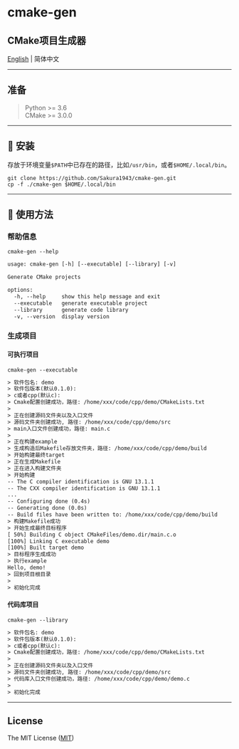 # cmake-gen
CMake项目生成器
---

[English](./README.md) | 简体中文

---

## 准备

> Python >= 3.6<br>
> CMake >= 3.0.0<br>

---

## 🤖 安装
存放于环境变量`$PATH`中已存在的路径，比如`/usr/bin`，或者`$HOME/.local/bin`。

```shell
git clone https://github.com/Sakura1943/cmake-gen.git
cp -f ./cmake-gen $HOME/.local/bin
```

---
## 📖 使用方法
### 帮助信息

```shell
cmake-gen --help
```

```txt
usage: cmake-gen [-h] [--executable] [--library] [-v]

Generate CMake projects

options:
  -h, --help     show this help message and exit
  --executable   generate executable project
  --library      generate code library
  -v, --version  display version
```

### 生成项目
#### 可执行项目

```shell
cmake-gen --executable
```

```txt
> 软件包名: demo
> 软件包版本(默认0.1.0): 
> c或者cpp(默认c): 
> Cmake配置创建成功，路径: /home/xxx/code/cpp/demo/CMakeLists.txt
> 
> 正在创建源码文件夹以及入口文件
> 源码文件夹创建成功, 路径: /home/xxx/code/cpp/demo/src
> main入口文件创建成功，路径: main.c
> 
> 正在构建example
> 生成构造后Makefile存放文件夹，路径: /home/xxx/code/cpp/demo/build
> 开始构建最终target
> 正在生成Makefile
> 正在进入构建文件夹
> 开始构建
-- The C compiler identification is GNU 13.1.1
-- The CXX compiler identification is GNU 13.1.1
...
-- Configuring done (0.4s)
-- Generating done (0.0s)
-- Build files have been written to: /home/xxx/code/cpp/demo/build
> 构建Makefile成功
> 开始生成最终目标程序
[ 50%] Building C object CMakeFiles/demo.dir/main.c.o
[100%] Linking C executable demo
[100%] Built target demo
> 目标程序生成成功
> 执行example
Hello, demo!
> 回到项目根目录
> 
> 初始化完成
```

#### 代码库项目

```shell
cmake-gen --library
```

```txt
> 软件包名: demo
> 软件包版本(默认0.1.0): 
> c或者cpp(默认c): 
> Cmake配置创建成功，路径: /home/xxx/code/cpp/demo/CMakeLists.txt
> 
> 正在创建源码文件夹以及入口文件
> 源码文件夹创建成功, 路径: /home/xxx/code/cpp/demo/src
> 代码库入口文件创建成功，路径: /home/xxx/code/cpp/demo/demo.c
> 
> 初始化完成
```

---

## License
The MIT License ([MIT](https://opensource.org/licenses/MIT))
